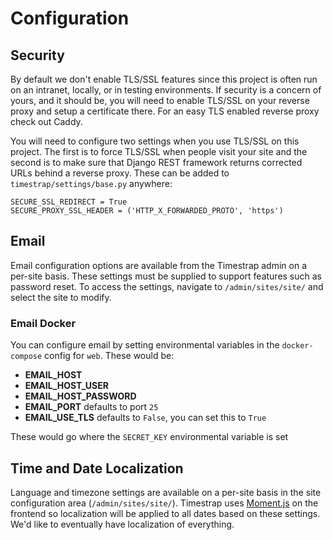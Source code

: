 # Configuration

## Security

By default we don't enable TLS/SSL features since this project is often run on
an intranet, locally, or in testing environments. If security is a concern of
yours, and it should be, you will need to enable TLS/SSL on your reverse proxy
and setup a certificate there. For an easy TLS enabled reverse proxy check out
Caddy.

You will need to configure two settings when you use TLS/SSL on this project.
The first is to force TLS/SSL when people visit your site and the second is to
make sure that Django REST framework returns corrected URLs behind a reverse
proxy. These can be added to `timestrap/settings/base.py` anywhere:

    SECURE_SSL_REDIRECT = True
    SECURE_PROXY_SSL_HEADER = ('HTTP_X_FORWARDED_PROTO', 'https')

## Email

Email configuration options are available from the Timestrap admin on a
per-site basis. These settings must be supplied to support features such as
password reset. To access the settings, navigate to `/admin/sites/site/` and
select the site to modify.

### Email Docker

You can configure email by setting environmental variables in the
`docker-compose` config for `web`. These would be:

- **EMAIL_HOST**
- **EMAIL_HOST_USER**
- **EMAIL_HOST_PASSWORD**
- **EMAIL_PORT** defaults to port `25`
- **EMAIL_USE_TLS** defaults to `False`, you can set this to `True`

These would go where the `SECRET_KEY` environmental variable is set

## Time and Date Localization

Language and timezone settings are available on a per-site basis in the site
configuration area (`/admin/sites/site/`). Timestrap uses [Moment.js](http://momentjs.com/)
on the frontend so localization will be applied to all dates based on these
settings. We'd like to eventually have localization of everything.
